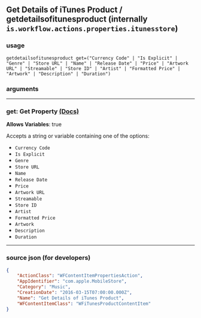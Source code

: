
## Get Details of iTunes Product / getdetailsofitunesproduct (internally `is.workflow.actions.properties.itunesstore`)



### usage
```
getdetailsofitunesproduct get=("Currency Code" | "Is Explicit" | "Genre" | "Store URL" | "Name" | "Release Date" | "Price" | "Artwork URL" | "Streamable" | "Store ID" | "Artist" | "Formatted Price" | "Artwork" | "Description" | "Duration")
```

### arguments

---

### get: Get Property [(Docs)](https://pfgithub.github.io/shortcutslang/gettingstarted#enum-select-field)
**Allows Variables**: true



Accepts a string 
or variable
containing one of the options:

- `Currency Code`
- `Is Explicit`
- `Genre`
- `Store URL`
- `Name`
- `Release Date`
- `Price`
- `Artwork URL`
- `Streamable`
- `Store ID`
- `Artist`
- `Formatted Price`
- `Artwork`
- `Description`
- `Duration`

---

### source json (for developers)

```json
{
	"ActionClass": "WFContentItemPropertiesAction",
	"AppIdentifier": "com.apple.MobileStore",
	"Category": "Music",
	"CreationDate": "2016-03-15T07:00:00.000Z",
	"Name": "Get Details of iTunes Product",
	"WFContentItemClass": "WFiTunesProductContentItem"
}
```
